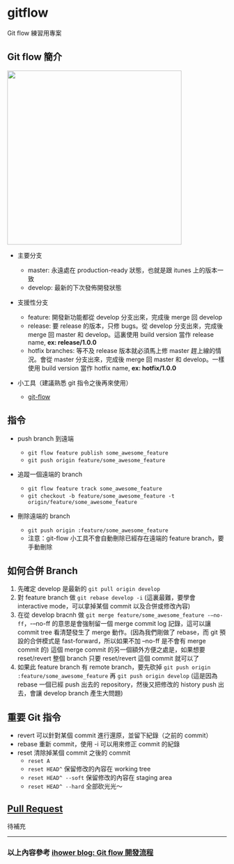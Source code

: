 # gitflow
Git flow 練習用專案

## Git flow 簡介
<img src="http://cl.ly/XgJS/gitflow.png" width="400">

+ 主要分支
	+ master: 永遠處在 production-ready 狀態，也就是跟 itunes 上的版本一致
	+ develop: 最新的下次發佈開發狀態
+ 支援性分支
	+ feature: 開發新功能都從 develop 分支出來，完成後 merge 回 develop
	+ release: 要 release 的版本，只修 bugs。從 develop 分支出來，完成後 merge 回 master 和 develop。這裏使用 build version 當作 release name, **ex: release/1.0.0**
	+ hotfix branches: 等不及 release 版本就必須馬上修 master 趕上線的情況。會從 master 分支出來，完成後 merge 回 master 和 develop。一樣使用 build version 當作 hotfix name, **ex: hotfix/1.0.0**

+ 小工具（建議熟悉 git 指令之後再來使用）
	+  [git-flow](https://github.com/nvie/gitflow/)

## 指令

+ push branch 到遠端
	+ `git flow feature publish some_awesome_feature`
	+ `git push origin feature/some_awesome_feature`

+ 追蹤一個遠端的 branch
	+ `git flow feature track some_awesome_feature` 
	+ `git checkout -b feature/some_awesome_feature -t origin/feature/some_awesome_feature`
+ 刪除遠端的 branch
	+ `git push origin :feature/some_awesome_feature`
	+ 注意：git-flow 小工具不會自動刪除已經存在遠端的 feature branch，要手動刪除

## 如何合併 Branch

1. 先確定 develop 是最新的 `git pull origin develop`
2. 對 feature branch 做 `git rebase develop -i` (這裏最難，要學會 interactive mode，可以拿掉某個 commit 以及合併或修改內容)
3. 在從 develop bracnh 做 `git merge feature/some_awesome_feature -–no-ff`，-–no-ff 的意思是會強制留一個 merge commit log 記錄，這可以讓 commit tree 看清楚發生了 merge 動作。(因為我們剛做了 rebase，而 git 預設的合併模式是 fast-forward，所以如果不加 –no-ff 是不會有 merge commit 的) 這個 merge commit 的另一個額外方便之處是，如果想要 reset/revert 整個 branch 只要 reset/revert 這個 commit 就可以了
4. 如果此 feature branch 有 remote branch，要先砍掉 `git push origin :feature/some_awesome_feature` 再 `git push origin develop` (這是因為 rebase 一個已經 push 出去的 repository，然後又把修改的 history push 出去，會讓 develop branch 產生大問題)

## 重要 Git 指令
+ revert 可以針對某個 commit 進行還原，並留下紀錄（之前的 commit）
+ rebase 重新 commit，使用 -i 可以用來修正 commit 的紀錄
+ reset 清除掉某個 commit 之後的 commit
	+  `reset A`
	+  `reset HEAD^` 保留修改的內容在 working tree
	+  `reset HEAD^ --soft` 保留修改的內容在 staging area
	+  `reset HEAD^ --hard` 全部砍光光～



## [Pull Request](https://github.com/blog/785-pull-request-diff-comments)

待補充











***
### 以上內容參考 [ihower blog: Git flow 開發流程](https://ihower.tw/blog/archives/5140)